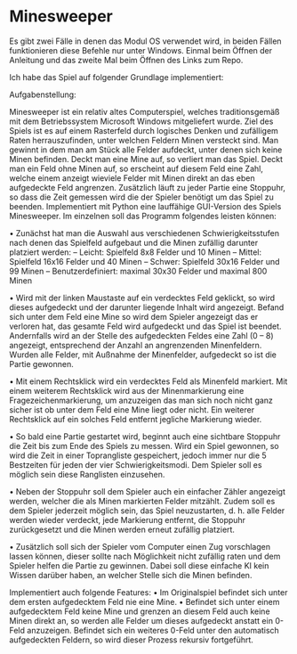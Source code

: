 # Minesweeper

Es gibt zwei Fälle in denen das Modul OS verwendet wird, in beiden Fällen funktionieren diese Befehle nur unter Windows.
Einmal beim Öffnen der Anleitung und das zweite Mal beim Öffnen des Links zum Repo.

Ich habe das Spiel auf folgender Grundlage implementiert:

Aufgabenstellung:

Minesweeper ist ein relativ altes Computerspiel, welches traditionsgemäß mit dem Betriebssystem Microsoft Windows mitgeliefert wurde. Ziel des Spiels ist es auf einem Rasterfeld durch logisches Denken und zufälligem Raten herrauszufinden, unter welchen Feldern Minen versteckt sind. Man gewinnt in dem man am Stück alle Felder aufdeckt, unter denen sich keine Minen befinden. Deckt man eine Mine auf, so verliert man das
Spiel. Deckt man ein Feld ohne Minen auf, so erscheint auf diesem Feld eine Zahl, welche einem anzeigt wieviele Felder mit Minen direkt an das eben aufgedeckte Feld angrenzen. Zusätzlich läuft zu jeder Partie eine Stoppuhr, so dass die Zeit gemessen wird die der
Spieler benötigt um das Spiel zu beenden. Implementiert mit Python eine lauffähige GUI-Version des Spiels Minesweeper. Im einzelnen soll das Programm folgendes leisten können:

• Zunächst hat man die Auswahl aus verschiedenen Schwierigkeitsstufen nach denen das Spielfeld aufgebaut und die Minen zufällig darunter platziert werden:
  – Leicht: Spielfeld 8x8 Felder und 10 Minen
  – Mittel: Spielfeld 16x16 Felder und 40 Minen
  – Schwer: Spielfeld 30x16 Felder und 99 Minen
  – Benutzerdefiniert: maximal 30x30 Felder und maximal 800 Minen
  
• Wird mit der linken Maustaste auf ein verdecktes Feld geklickt, so wird dieses aufgedeckt und der darunter liegende Inhalt wird angezeigt. Befand sich unter dem Feld eine Mine so wird dem Spieler angezeigt das er verloren hat, das gesamte Feld wird aufgedeckt und das Spiel ist beendet. Andernfalls wird an der Stelle des aufgedeckten Feldes eine Zahl (0 – 8) angezeigt, entsprechend der Anzahl an angrenzenden Minenfeldern. Wurden alle Felder, mit Außnahme der Minenfelder, aufgedeckt so ist die Partie gewonnen.

• Mit einem Rechtsklick wird ein verdecktes Feld als Minenfeld markiert. Mit einem weiterem Rechtsklick wird aus der Minenmarkierung eine Fragezeichenmarkierung, um anzuzeigen das man sich noch nicht ganz sicher ist ob unter dem Feld eine Mine liegt oder nicht. Ein weiterer Rechtsklick auf ein solches Feld entfernt jegliche Markierung wieder.

• So bald eine Partie gestartet wird, beginnt auch eine sichtbare Stoppuhr die Zeit bis zum Ende des Spiels zu messen. Wird ein Spiel gewonnen, so wird die Zeit in einer Toprangliste gespeichert, jedoch immer nur die 5 Bestzeiten für jeden der vier Schwierigkeitsmodi. Dem Spieler soll es möglich sein diese Ranglisten einzusehen.

• Neben der Stoppuhr soll dem Spieler auch ein einfacher Zähler angezeigt werden, welcher die als Minen markierten Felder mitzählt. Zudem soll es dem Spieler jederzeit möglich sein, das Spiel neuzustarten, d. h. alle Felder werden wieder verdeckt, jede Markierung entfernt, die Stoppuhr zurückgesetzt und die Minen werden erneut zufällig platziert.

• Zusätzlich soll sich der Spieler vom Computer einen Zug vorschlagen lassen können, dieser sollte nach Möglichkeit nicht zufällig raten und dem Spieler helfen die Partie zu gewinnen. Dabei soll diese einfache KI kein Wissen darüber haben, an welcher Stelle sich die Minen befinden.

Implementiert auch folgende Features:
• Im Originalspiel befindet sich unter dem ersten aufgedecktem Feld nie eine Mine.
• Befindet sich unter einem aufgedecktem Feld keine Mine und grenzen an diesem Feld auch keine Minen direkt an, so werden alle Felder um dieses aufgedeckt anstatt ein 0-Feld anzuzeigen. Befindet sich ein weiteres 0-Feld unter den automatisch aufgedeckten Feldern, so wird dieser Prozess rekursiv fortgeführt.
